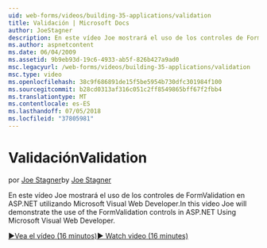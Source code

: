 ```yaml
---
uid: web-forms/videos/building-35-applications/validation
title: Validación | Microsoft Docs
author: JoeStagner
description: En este vídeo Joe mostrará el uso de los controles de FormValidation en ASP.NET utilizando Microsoft Visual Web Developer.
ms.author: aspnetcontent
ms.date: 06/04/2009
ms.assetid: 9b9eb93d-19c6-4933-ab5f-826b427a9ad0
msc.legacyurl: /web-forms/videos/building-35-applications/validation
msc.type: video
ms.openlocfilehash: 38c9f686891de15f5be5954b730dfc301984f100
ms.sourcegitcommit: b28cd0313af316c051c2ff8549865bff67f2fbb4
ms.translationtype: MT
ms.contentlocale: es-ES
ms.lasthandoff: 07/05/2018
ms.locfileid: "37805981"
---
```

<a name="validation"></a><span data-ttu-id="747cb-103">Validación</span><span class="sxs-lookup"><span data-stu-id="747cb-103">Validation</span></span>
====================
<span data-ttu-id="747cb-104">por [Joe Stagner](https://github.com/JoeStagner)</span><span class="sxs-lookup"><span data-stu-id="747cb-104">by [Joe Stagner](https://github.com/JoeStagner)</span></span>

<span data-ttu-id="747cb-105">En este vídeo Joe mostrará el uso de los controles de FormValidation en ASP.NET utilizando Microsoft Visual Web Developer.</span><span class="sxs-lookup"><span data-stu-id="747cb-105">In this video Joe will demonstrate the use of the FormValidation controls in ASP.NET Using Microsoft Visual Web Developer.</span></span>

[<span data-ttu-id="747cb-106">&#9654;Vea el vídeo (16 minutos)</span><span class="sxs-lookup"><span data-stu-id="747cb-106">&#9654; Watch video (16 minutes)</span></span>](https://channel9.msdn.com/Blogs/ASP-NET-Site-Videos/validation)
